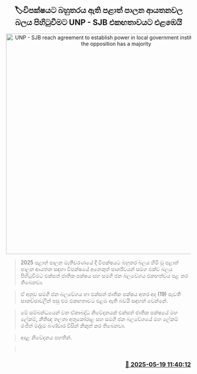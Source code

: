 <p align='center'><b><h2 align='center' title='UNP - SJB reach agreement to establish power in local government institutions where the opposition has a majority'>🏷විපක්ෂයට බහුතරය ඇති පළාත් පාලන ආයතනවල බලය පිහිටුවීමට UNP - SJB  එකඟතාවයට එළඹෙයි</h2></b></p>
<p align='center'><img src='https://helakuru.sgp1.cdn.digitaloceanspaces.com/esana/images/lib/sajith-ranjith-thalatha.jpg' width='600' alt='UNP - SJB reach agreement to establish power in local government institutions where the opposition has a majority'></p>

> 2025 පළාත් පාලන මැතිවරණයේ දී විපක්ෂයට බහුතර බලය හිමි වූ පළාත් පාලන ආයතන සඳහා විපක්ෂයේ අනෙකුත් පාර්ශ්වයන් සමග එක්ව බලය පිහිටුවීමට එක්සත් ජාතික පක්ෂය සහ සමගි ජන බලවේගය එකඟත්වය පළ කර තිබෙනවා.

> ඒ අනුව සමගි ජන බලවේගය හා එක්සත් ජාතික පක්ෂය අතර අද (19) පැවති සාකච්ඡාවලින් පසු එම එකඟතාවට එළ‍ඹ ඇති බවයි සඳහන් වෙන්නේ.

> මේ සම්බන්ධයෙන් වන ඒකාබද්ධ නිවේදනයක් එක්සත් ජාතික පක්ෂයේ මහ ලේකම්, නීතීඥ තලතා අතුකෝරාළ සහ සමගි ජන බලවේගයේ මහ ලේකම් රංජිත් මද්දුම බණ්ඩාර විසින් නිකුත් කර තිබෙනවා.

> අදාළ නිවේදනය පහතින්.

>  



<h3 align='right'><a href='https://www.helakuru.lk/esana/p/110216/'>📅 2025-05-19 11:40:12</a></h3>
